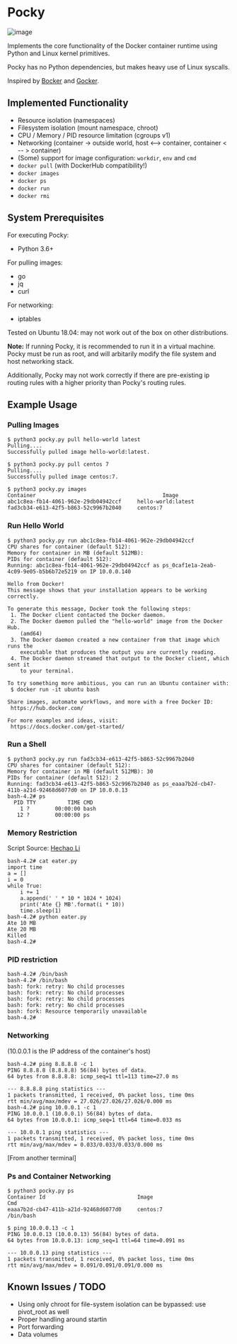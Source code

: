 # Pocky
![image](https://user-images.githubusercontent.com/62117275/218774398-d3ab344b-9fe2-40db-ba05-7875d4cac8bf.png)

Implements the core functionality of the Docker container runtime using Python and Linux kernel primitives.

Pocky has no Python dependencies, but makes heavy use of Linux syscalls.

Inspired by [Bocker](https://github.com/p8952/bocker) and [Gocker](https://github.com/shuveb/containers-the-hard-way).

## Implemented Functionality

* Resource isolation (namespaces)
* Filesystem isolation (mount namespace, chroot)
* CPU / Memory / PID resource limitation (cgroups v1)
* Networking (container -> outside world, host <--> container, container < -- > container)
* (Some) support for image configuration: `workdir`, `env` and `cmd`
* `docker pull` (with DockerHub compatibility!)
* `docker images`
* `docker ps`
* `docker run`
* `docker rmi`

## System Prerequisites

For executing Pocky:
* Python 3.6+

For pulling images:
* go
* jq
* curl

For networking:
* iptables

Tested on Ubuntu 18.04: may not work out of the box on other distributions.

**Note:** If running Pocky, it is recommended to run it in a virtual machine. 
Pocky must be run as root, and will arbitarily modify the file system and host networking stack. 

Additionally, Pocky may not work correctly if there are pre-existing ip routing rules with a higher priority than Pocky's routing rules. 

## Example Usage

### Pulling Images
```
$ python3 pocky.py pull hello-world latest
Pulling....
Successfully pulled image hello-world:latest.

$ python3 pocky.py pull centos 7
Pulling....
Successfully pulled image centos:7.

$ python3 pocky.py images
Container                                        Image 
abc1c8ea-fb14-4061-962e-29db04942ccf     hello-world:latest
fad3cb34-e613-42f5-b863-52c9967b2040     centos:7
```

### Run Hello World
```
$ python3 pocky.py run abc1c8ea-fb14-4061-962e-29db04942ccf
CPU shares for container (default 512):
Memory for container in MB (default 512MB):
PIDs for container (default 512):
Running: abc1c8ea-fb14-4061-962e-29db04942ccf as ps_0caf1e1a-2eab-4c09-9e05-b5b6b72e5219 on IP 10.0.0.140

Hello from Docker!
This message shows that your installation appears to be working correctly.

To generate this message, Docker took the following steps:
 1. The Docker client contacted the Docker daemon.
 2. The Docker daemon pulled the "hello-world" image from the Docker Hub.
    (amd64)
 3. The Docker daemon created a new container from that image which runs the
    executable that produces the output you are currently reading.
 4. The Docker daemon streamed that output to the Docker client, which sent it
    to your terminal.

To try something more ambitious, you can run an Ubuntu container with:
 $ docker run -it ubuntu bash

Share images, automate workflows, and more with a free Docker ID:
 https://hub.docker.com/

For more examples and ideas, visit:
 https://docs.docker.com/get-started/
```

### Run a Shell
```
$ python3 pocky.py run fad3cb34-e613-42f5-b863-52c9967b2040
CPU shares for container (default 512):
Memory for container in MB (default 512MB): 30
PIDs for container (default 512): 2
Running: fad3cb34-e613-42f5-b863-52c9967b2040 as ps_eaaa7b2d-cb47-411b-a21d-92468d6077d0 on IP 10.0.0.13
bash-4.2# ps
  PID TTY          TIME CMD
    1 ?        00:00:00 bash
   12 ?        00:00:00 ps
```

### Memory Restriction

Script Source: [Hechao Li](https://hechao.li/2020/07/09/Mini-Container-Series-Part-6-Limit-Memory-Usage/)
```
bash-4.2# cat eater.py
import time
a = []
i = 0
while True:
    i += 1
    a.append(' ' * 10 * 1024 * 1024)
    print('Ate {} MB'.format(i * 10))
    time.sleep(1)
bash-4.2# python eater.py
Ate 10 MB
Ate 20 MB
Killed
bash-4.2# 
```

### PID restriction
```
bash-4.2# /bin/bash
bash-4.2# /bin/bash
bash: fork: retry: No child processes
bash: fork: retry: No child processes
bash: fork: retry: No child processes
bash: fork: retry: No child processes
bash: fork: Resource temporarily unavailable
bash-4.2# 
```


### Networking
(10.0.0.1 is the IP address of the container's host)

```
bash-4.2# ping 8.8.8.8 -c 1
PING 8.8.8.8 (8.8.8.8) 56(84) bytes of data.
64 bytes from 8.8.8.8: icmp_seq=1 ttl=113 time=27.0 ms

--- 8.8.8.8 ping statistics ---
1 packets transmitted, 1 received, 0% packet loss, time 0ms
rtt min/avg/max/mdev = 27.026/27.026/27.026/0.000 ms
bash-4.2# ping 10.0.0.1 -c 1
PING 10.0.0.1 (10.0.0.1) 56(84) bytes of data.
64 bytes from 10.0.0.1: icmp_seq=1 ttl=64 time=0.033 ms

--- 10.0.0.1 ping statistics ---
1 packets transmitted, 1 received, 0% packet loss, time 0ms
rtt min/avg/max/mdev = 0.033/0.033/0.033/0.000 ms
```

[From another terminal]

### Ps and Container Networking
```
$ python3 pocky.py ps
Container Id                             Image                          Cmd                           
eaaa7b2d-cb47-411b-a21d-92468d6077d0     centos:7                       /bin/bash 

$ ping 10.0.0.13 -c 1
PING 10.0.0.13 (10.0.0.13) 56(84) bytes of data.
64 bytes from 10.0.0.13: icmp_seq=1 ttl=64 time=0.091 ms

--- 10.0.0.13 ping statistics ---
1 packets transmitted, 1 received, 0% packet loss, time 0ms
rtt min/avg/max/mdev = 0.091/0.091/0.091/0.000 ms
```


## Known Issues / TODO

* Using only chroot for file-system isolation can be bypassed: use pivot_root as well
* Proper handling around startin
* Port forwarding
* Data volumes
